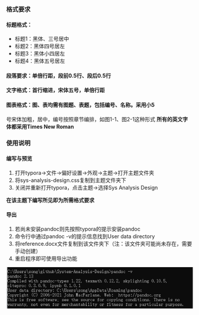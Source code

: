 ### 格式要求
#### 标题格式：
* 标题1：黑体、三号居中
* 标题2：黑体四号居左
* 标题3：黑体小四居左
* 标题4：黑体五号居左
#### 段落要求：单倍行距，段前0.5行、段后0.5行
#### 文字格式：首行缩进，宋体五号，单倍行距
#### 图表格式：图、表均需有图题、表题，包括编号、名称。采用小5
号宋体加粗，居中，编号按照章节编排，如图1-1、图2-1这种形式
**所有的英文字体都采用Times New Roman**

### 使用说明
#### 编写与预览
1. 打开typora->文件->偏好设置->外观->主题->打开主题文件夹
2. 将sys-analysis-design.css复制到主题文件夹下
3. 关闭并重新打开typora，点击主题->选择Sys Analysis Design

**在该主题下编写所见即为所需格式要求**

#### 导出
1. 若尚未安装pandoc则先按照typora的提示安装pandoc
2. 命令行中通过pandoc -v的提示信息找到User data directory
3. 将reference.docx文件复制到该文件夹下（注：该文件夹可能尚未存在，需要手动创建）
4. 重启程序即可使用导出功能

![image-20210911152513933](README.assets/image-20210911152513933.png)
